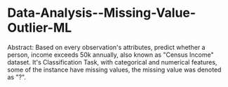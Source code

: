 # Data-Analysis--Missing-Value-Outlier-ML
Abstract: Based on every observation's attributes, predict whether a person, income exceeds 50k annually, also known as "Census Income" dataset. It's Classification Task, with categorical and numerical features, some of the instance have missing values, the missing value was denoted as "?".
